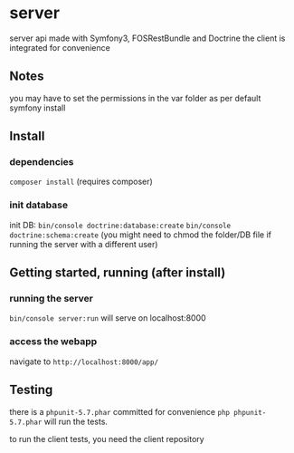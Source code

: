 server
======

server api made with Symfony3, FOSRestBundle and Doctrine
the client is integrated for convenience

## Notes

you may have to set the permissions in the var folder as per default symfony install

## Install

### dependencies

`composer install`
(requires composer)

### init database

init DB:
`bin/console doctrine:database:create`
`bin/console doctrine:schema:create`
(you might need to chmod the folder/DB file if running the server with a different user)

## Getting started, running (after install)

### running the server

`bin/console server:run`
will serve on localhost:8000 

### access the webapp
navigate to
`http://localhost:8000/app/`

## Testing

there is a `phpunit-5.7.phar` committed for convenience
`php phpunit-5.7.phar`
will run the tests.

to run the client tests, you need the client repository

